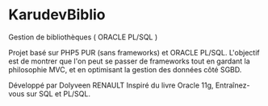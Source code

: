 KarudevBiblio
=============

Gestion de bibliothèques ( ORACLE PL/SQL )

Projet basé sur PHP5 PUR (sans frameworks) et ORACLE PL/SQL.
L'objectif est de montrer que l'on peut se passer de frameworks tout en gardant la philosophie MVC, et en optimisant la gestion des données côté SGBD.

Développé par Dolyveen RENAULT
Inspiré du livre  Oracle 11g, Entraînez-vous sur SQL et PL/SQL.
